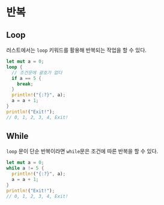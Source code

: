 # 반복

## Loop

러스트에서는 `loop` 키워드를 활용해 반복되는 작업을 할 수 있다.

```rs
let mut a = 0;
loop {
  // 조건문에 괄호가 없다
  if a == 5 {
    break;
  }
  println!("{:?}", a);
  a = a + 1;
}
println!("Exit!");
// 0, 1, 2, 3, 4, Exit!
```

## While

`loop` 문이 단순 반복이라면 `while`문은 조건에 따른 반복을 할 수 있다.

```rs
let mut a = 0;
while a != 5 {
  println!("{:?}", a);
  a = a + 1;
}
println!("Exit!");
// 0, 1, 2, 3, 4, Exit!
```

